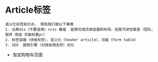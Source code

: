 #  Article标签
    语义化标签知识点， 帮助我们做以下事情
    1. 远离div（不要滥用）+css 毒瘤  能够完成页面容器和布局，但是可读性极差（团队， 程序 爬虫 页面权重pr）
    2. 标签容器（块级标签）、语义化（header article）、功能（form table）
    3. SEO  搜索引擎（对爬虫很友好）优化  

- 淘宝购物车页面
    <!-- 头部 -->
    <!-- 商品列表 -->
    <!-- 总计  -->
    <!-- 尾部 -->
